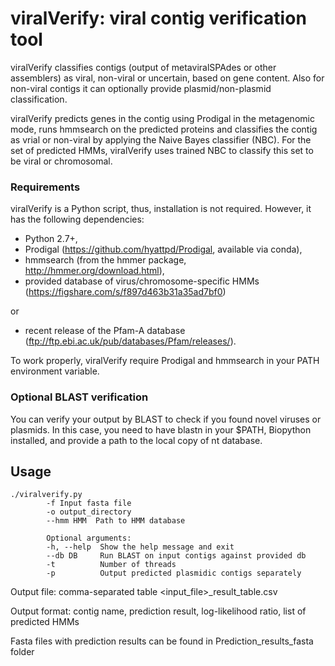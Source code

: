 # viralVerify: viral contig verification tool

viralVerify classifies contigs (output of metaviralSPAdes or other assemblers) as viral, non-viral or uncertain, 
based on gene content. Also for non-viral contigs it can optionally provide plasmid/non-plasmid classification.

viralVerify predicts genes in the contig using Prodigal in the metagenomic mode, runs hmmsearch on the predicted proteins 
and classifies the contig as vrial or non-viral by applying the Naive Bayes classifier (NBC). 
For the set of predicted HMMs, viralVerify uses trained NBC to classify this set to be viral or chromosomal. 

### Requirements

viralVerify is a Python script, thus, installation is not required. However, it has the following dependencies:

* Python 2.7+,
* Prodigal (https://github.com/hyattpd/Prodigal, available via conda),
* hmmsearch (from the hmmer package, http://hmmer.org/download.html),
* provided database of virus/chromosome-specific HMMs (https://figshare.com/s/f897d463b31a35ad7bf0)

 or 
 
* recent release of the Pfam-A database (ftp://ftp.ebi.ac.uk/pub/databases/Pfam/releases/).

To work properly, viralVerify require Prodigal and hmmsearch in your PATH environment variable.


### Optional BLAST verification

You can verify your output by BLAST to check if you found novel viruses or plasmids. In this case, you need to have blastn in your $PATH, Biopython installed, and provide a path to the local copy of nt database. 

## Usage 

    ./viralverify.py 
            -f Input fasta file
            -o output_directory 
            --hmm HMM  Path to HMM database

            Optional arguments:
            -h, --help  Show the help message and exit
            --db DB     Run BLAST on input contigs against provided db
            -t          Number of threads
            -p          Output predicted plasmidic contigs separately


Output file: comma-separated table <input_file>_result_table.csv

Output format: contig name, prediction result, log-likelihood ratio, list of predicted HMMs
  
Fasta files with prediction results can be found in Prediction_results_fasta folder
  
